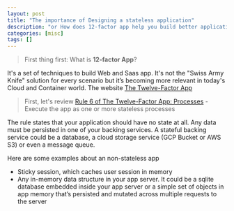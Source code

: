 ```yaml
---
layout: post
title: "The importance of Designing a stateless application"
description: "or How does 12-factor app help you build better application"
categories: [misc]
tags: []
---
```


> First thing first: What is **12-factor App**?

It's a set of techniques to build Web and Saas app. It's not the "Swiss Army Knife" solution for
every scenario but it’s becoming more relevant in today's Cloud and Container world.
The website [The Twelve-Factor App](https://12factor.net/) 

> First, let's review [Rule 6 of The Twelve-Factor App: Processes](https://12factor.net/processes) - Execute the app as one or more stateless processes

The rule states that your application should have no state at all. Any data must be persisted in one of your backing services. A stateful backing service could be a database, a cloud storage service (GCP Bucket or AWS S3) or even a message queue.

Here are some examples about an non-stateless app
- Sticky session, which caches user session in memory
- Any in-memory data structure in your app server. It could be a sqlite database embedded inside your app server or a simple set of objects in app memory that’s persisted and mutated across multiple requests to the server

